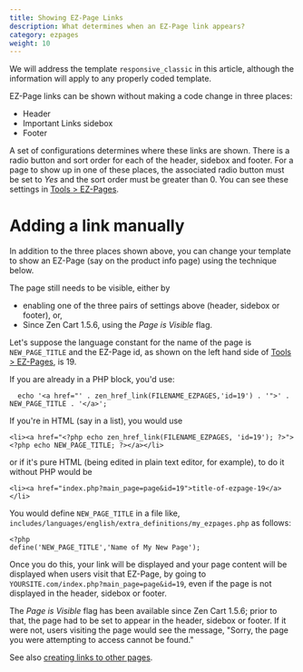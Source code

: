 ```yaml
---
title: Showing EZ-Page Links 
description: What determines when an EZ-Page link appears? 
category: ezpages
weight: 10
---
```


We will address the template `responsive_classic` in this article, 
although the information will apply to any properly coded template.

EZ-Page links can be shown without making a code change in three places: 

- Header
- Important Links sidebox
- Footer 

A set of configurations determines where these links are shown.  There is a radio button and sort order for each of the header,
sidebox and footer.  For a page to show up in one of these places, the
associated radio button must be set to *Yes* and the sort order must be greater than 0.
You can see these settings in [Tools > EZ-Pages](/user/admin_pages/tools/ezpages/). 

# Adding a link manually 

In addition to the three places shown above, you can change your
template to show an EZ-Page (say on the product info page) using the technique below.  

The page still needs to be visible, either by 

- enabling one of the three pairs of settings above (header, sidebox or footer), or, 
- Since Zen Cart 1.5.6, using the *Page is Visible* flag. 

Let's suppose the language constant for the 
name of the page is `NEW_PAGE_TITLE` and the EZ-Page id, as shown on 
the left hand side of 
[Tools > EZ-Pages](/user/admin_pages/tools/ezpages/), is 19. 

If you are already in a PHP block, you'd use: 

```
  echo '<a href="' . zen_href_link(FILENAME_EZPAGES,'id=19') . '">' . NEW_PAGE_TITLE . '</a>'; 
```

If you're in HTML (say in a list), you would use 

```
<li><a href="<?php echo zen_href_link(FILENAME_EZPAGES, 'id=19'); ?>"><?php echo NEW_PAGE_TITLE; ?></a></li>
```

or if it's pure HTML (being edited in plain text editor, for example), to do it without PHP would be 

```
<li><a href="index.php?main_page=page&id=19">title-of-ezpage-19</a></li>
```

You would define `NEW_PAGE_TITLE` in a file like, `includes/languages/english/extra_definitions/my_ezpages.php` as follows:

```
<?php 
define('NEW_PAGE_TITLE','Name of My New Page');
```

Once you do this, your link will be displayed and your page content will be displayed when users visit that EZ-Page, by going to `YOURSITE.com/index.php?main_page=page&id=19`, even if the page is not displayed in the header, sidebox or footer.  

The *Page is Visible* flag has been available since Zen Cart 1.5.6; prior to that, the page had to be set to appear in the header, sidebox or footer.  If it were not, users visiting the page would see the message, "Sorry, the page you were attempting to access cannot be found."

See also [creating links to other pages](/user/customizing/creating_links/). 

